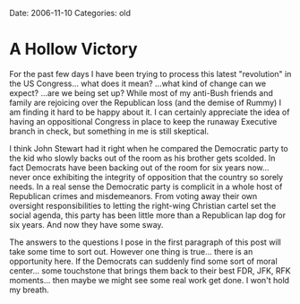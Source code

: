 Date: 2006-11-10
Categories: old

# A Hollow Victory

For the past few days I have been trying to process this latest "revolution" in the US Congress... what does it mean?  ...what kind of change can we expect? ...are we being set up?  While most of my anti-Bush friends and family are rejoicing over the Republican loss (and the demise of Rummy) I am finding it hard to be happy about it.  I can certainly appreciate the idea of having an oppositional Congress in place to keep the runaway Executive branch in check, but something in me is still skeptical.

I think John Stewart had it right when he compared the Democratic party to the kid who slowly backs out of the room as his brother gets scolded.  In fact Democrats have been backing out of the room for six years now... never once exhibiting the integrity of opposition that the country so sorely needs.  In a real sense the Democratic party is complicit in a whole host of Republican crimes and misdemeanors.  From voting away their own oversight responsibilities to letting the right-wing Christian cartel set the social agenda, this party has been little more than a Republican lap dog for six years.  And now they have some sway.

The answers to the questions I pose in the first paragraph of this post will take some time to sort out.  However one thing is true... there is an opportunity here.  If the Democrats can suddenly find some sort of moral center... some touchstone that brings them back to their best FDR, JFK, RFK moments... then maybe we might see some real work get done.  I won't hold my breath.
